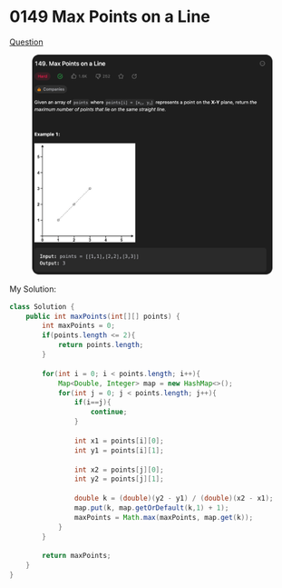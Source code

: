 # 0149 Max Points on a Line

[Question](https://leetcode.com/problems/max-points-on-a-line/description/?envType=study-plan\&id=algorithm-ii)

<figure><img src="../.gitbook/assets/image.png" alt=""><figcaption></figcaption></figure>



My Solution:

```java
class Solution {
    public int maxPoints(int[][] points) {
        int maxPoints = 0;
        if(points.length <= 2){
            return points.length;
        }

        for(int i = 0; i < points.length; i++){
            Map<Double, Integer> map = new HashMap<>();
            for(int j = 0; j < points.length; j++){
                if(i==j){
                    continue;
                }

                int x1 = points[i][0];
                int y1 = points[i][1];

                int x2 = points[j][0];
                int y2 = points[j][1];

                double k = (double)(y2 - y1) / (double)(x2 - x1);
                map.put(k, map.getOrDefault(k,1) + 1);
                maxPoints = Math.max(maxPoints, map.get(k));
            }
        }

        return maxPoints;
    }
}
```
